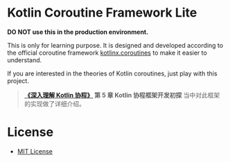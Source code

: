 # Kotlin Coroutine Framework Lite

**DO NOT use this in the production environment.**

This is only for learning purpose. It is designed and developed according to the official coroutine framework [kotlinx.coroutines](https://github.com/Kotlin/kotlinx.coroutines) to make it easier to understand.

If you are interested in the theories of Kotlin coroutines, just play with this project.

> **[《深入理解 Kotlin 协程》](https://item.jd.com/12898592.html) 第 5 章 Kotlin 协程框架开发初探** 当中对此框架的实现做了详细介绍。

# License

* [MIT License](LICENSE)
